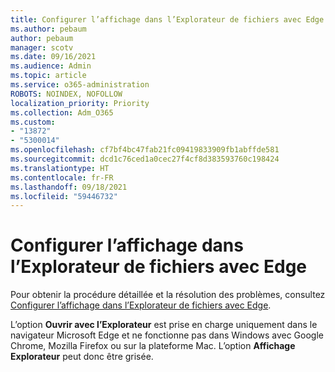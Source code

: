 ```yaml
---
title: Configurer l’affichage dans l’Explorateur de fichiers avec Edge
ms.author: pebaum
author: pebaum
manager: scotv
ms.date: 09/16/2021
ms.audience: Admin
ms.topic: article
ms.service: o365-administration
ROBOTS: NOINDEX, NOFOLLOW
localization_priority: Priority
ms.collection: Adm_O365
ms.custom:
- "13872"
- "5300014"
ms.openlocfilehash: cf7bf4bc47fab21fc09419833909fb1abffde581
ms.sourcegitcommit: dcd1c76ced1a0cec27f4cf8d383593760c198424
ms.translationtype: HT
ms.contentlocale: fr-FR
ms.lasthandoff: 09/18/2021
ms.locfileid: "59446732"
---
```

# <a name="configure-view-in-file-explorer-with-edge"></a>Configurer l’affichage dans l’Explorateur de fichiers avec Edge

Pour obtenir la procédure détaillée et la résolution des problèmes, consultez [Configurer l’affichage dans l’Explorateur de fichiers avec Edge](https://docs.microsoft.com/SharePoint/sharepoint-view-in-edge#configure-view-in-file-explorer-with-edge).

L’option **Ouvrir avec l’Explorateur** est prise en charge uniquement dans le navigateur Microsoft Edge et ne fonctionne pas dans Windows avec Google Chrome, Mozilla Firefox ou sur la plateforme Mac. L’option **Affichage Explorateur** peut donc être grisée.